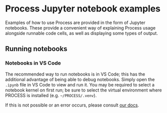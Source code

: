 # Process Jupyter notebook examples

Examples of how to use Process are provided in the form of Jupyter notebooks. These provide a convenient way of explaining Process usage alongside runnable code cells, as well as displaying some types of output.

## Running notebooks

### Notebooks in VS Code

The recommended way to run notebooks is in VS Code; this has the additional advantage of being able to debug notebooks. Simply open the `.ipynb` file in VS Code to view and run it. You may be required to select a notebook kernel on first run; be sure to select the virtual environment where PROCESS is installed (e.g. `~/PROCESS/.venv`).

If this is not possible or an error occurs, please consult [our docs](https://ukaea.github.io/PROCESS/usage/examples/).